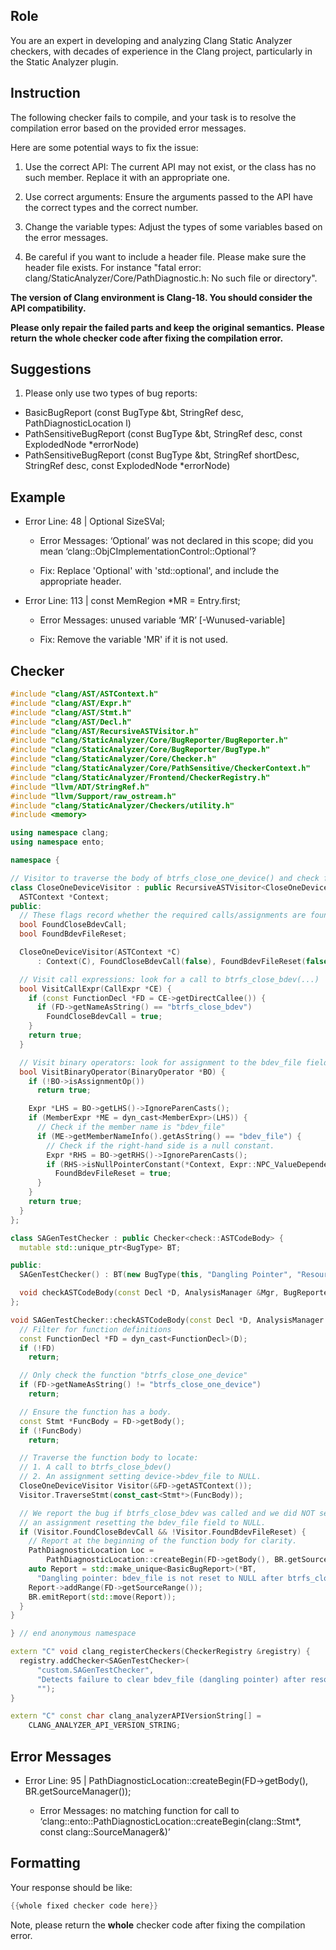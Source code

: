 ## Role

You are an expert in developing and analyzing Clang Static Analyzer checkers, with decades of experience in the Clang project, particularly in the Static Analyzer plugin.

## Instruction

The following checker fails to compile, and your task is to resolve the compilation error based on the provided error messages.

Here are some potential ways to fix the issue:

1. Use the correct API: The current API may not exist, or the class has no such member. Replace it with an appropriate one.

2. Use correct arguments: Ensure the arguments passed to the API have the correct types and the correct number.

3. Change the variable types: Adjust the types of some variables based on the error messages.

4. Be careful if you want to include a header file. Please make sure the header file exists. For instance "fatal error: clang/StaticAnalyzer/Core/PathDiagnostic.h: No such file or directory".

**The version of Clang environment is Clang-18. You should consider the API compatibility.**

**Please only repair the failed parts and keep the original semantics.**
**Please return the whole checker code after fixing the compilation error.**

## Suggestions

1. Please only use two types of bug reports:
  - BasicBugReport (const BugType &bt, StringRef desc, PathDiagnosticLocation l)
  - PathSensitiveBugReport (const BugType &bt, StringRef desc, const ExplodedNode *errorNode)
  - PathSensitiveBugReport (const BugType &bt, StringRef shortDesc, StringRef desc, const ExplodedNode *errorNode)

## Example

- Error Line: 48 |   Optional<DefinedOrUnknownSVal> SizeSVal; 

  - Error Messages: ‘Optional’ was not declared in this scope; did you mean ‘clang::ObjCImplementationControl::Optional’? 

  - Fix: Replace 'Optional<DefinedOrUnknownSVal>' with 'std::optional<DefinedOrUnknownSVal>', and include the appropriate header. 

- Error Line: 113 |     const MemRegion *MR = Entry.first;

    - Error Messages: unused variable ‘MR’ [-Wunused-variable]

    - Fix: Remove the variable 'MR' if it is not used.

## Checker

```cpp
#include "clang/AST/ASTContext.h"
#include "clang/AST/Expr.h"
#include "clang/AST/Stmt.h"
#include "clang/AST/Decl.h"
#include "clang/AST/RecursiveASTVisitor.h"
#include "clang/StaticAnalyzer/Core/BugReporter/BugReporter.h"
#include "clang/StaticAnalyzer/Core/BugReporter/BugType.h"
#include "clang/StaticAnalyzer/Core/Checker.h"
#include "clang/StaticAnalyzer/Core/PathSensitive/CheckerContext.h"
#include "clang/StaticAnalyzer/Frontend/CheckerRegistry.h"
#include "llvm/ADT/StringRef.h"
#include "llvm/Support/raw_ostream.h"
#include "clang/StaticAnalyzer/Checkers/utility.h"
#include <memory>

using namespace clang;
using namespace ento;

namespace {

// Visitor to traverse the body of btrfs_close_one_device() and check for proper reset
class CloseOneDeviceVisitor : public RecursiveASTVisitor<CloseOneDeviceVisitor> {
  ASTContext *Context;
public:
  // These flags record whether the required calls/assignments are found
  bool FoundCloseBdevCall;
  bool FoundBdevFileReset;

  CloseOneDeviceVisitor(ASTContext *C)
      : Context(C), FoundCloseBdevCall(false), FoundBdevFileReset(false) {}

  // Visit call expressions: look for a call to btrfs_close_bdev(...)
  bool VisitCallExpr(CallExpr *CE) {
    if (const FunctionDecl *FD = CE->getDirectCallee()) {
      if (FD->getNameAsString() == "btrfs_close_bdev")
        FoundCloseBdevCall = true;
    }
    return true;
  }

  // Visit binary operators: look for assignment to the bdev_file field with a NULL RHS.
  bool VisitBinaryOperator(BinaryOperator *BO) {
    if (!BO->isAssignmentOp())
      return true;

    Expr *LHS = BO->getLHS()->IgnoreParenCasts();
    if (MemberExpr *ME = dyn_cast<MemberExpr>(LHS)) {
      // Check if the member name is "bdev_file"
      if (ME->getMemberNameInfo().getAsString() == "bdev_file") {
        // Check if the right-hand side is a null constant.
        Expr *RHS = BO->getRHS()->IgnoreParenCasts();
        if (RHS->isNullPointerConstant(*Context, Expr::NPC_ValueDependentIsNull))
          FoundBdevFileReset = true;
      }
    }
    return true;
  }
};

class SAGenTestChecker : public Checker<check::ASTCodeBody> {
  mutable std::unique_ptr<BugType> BT;

public:
  SAGenTestChecker() : BT(new BugType(this, "Dangling Pointer", "Resource Management")) {}

  void checkASTCodeBody(const Decl *D, AnalysisManager &Mgr, BugReporter &BR) const;
};

void SAGenTestChecker::checkASTCodeBody(const Decl *D, AnalysisManager &Mgr, BugReporter &BR) const {
  // Filter for function definitions
  const FunctionDecl *FD = dyn_cast<FunctionDecl>(D);
  if (!FD)
    return;

  // Only check the function "btrfs_close_one_device"
  if (FD->getNameAsString() != "btrfs_close_one_device")
    return;

  // Ensure the function has a body.
  const Stmt *FuncBody = FD->getBody();
  if (!FuncBody)
    return;

  // Traverse the function body to locate:
  // 1. A call to btrfs_close_bdev()
  // 2. An assignment setting device->bdev_file to NULL.
  CloseOneDeviceVisitor Visitor(&FD->getASTContext());
  Visitor.TraverseStmt(const_cast<Stmt*>(FuncBody));

  // We report the bug if btrfs_close_bdev was called and we did NOT see
  // an assignment resetting the bdev_file field to NULL.
  if (Visitor.FoundCloseBdevCall && !Visitor.FoundBdevFileReset) {
    // Report at the beginning of the function body for clarity.
    PathDiagnosticLocation Loc =
        PathDiagnosticLocation::createBegin(FD->getBody(), BR.getSourceManager());
    auto Report = std::make_unique<BasicBugReport>(*BT,
      "Dangling pointer: bdev_file is not reset to NULL after btrfs_close_bdev frees the resource", Loc);
    Report->addRange(FD->getSourceRange());
    BR.emitReport(std::move(Report));
  }
}

} // end anonymous namespace

extern "C" void clang_registerCheckers(CheckerRegistry &registry) {
  registry.addChecker<SAGenTestChecker>(
      "custom.SAGenTestChecker", 
      "Detects failure to clear bdev_file (dangling pointer) after resource free", 
      "");
}

extern "C" const char clang_analyzerAPIVersionString[] =
    CLANG_ANALYZER_API_VERSION_STRING;

```

## Error Messages 

- Error Line: 95 |         PathDiagnosticLocation::createBegin(FD->getBody(), BR.getSourceManager());

	- Error Messages: no matching function for call to ‘clang::ento::PathDiagnosticLocation::createBegin(clang::Stmt*, const clang::SourceManager&)’



## Formatting 

Your response should be like: 

```cpp
{{whole fixed checker code here}}
```

Note, please return the **whole** checker code after fixing the compilation error.